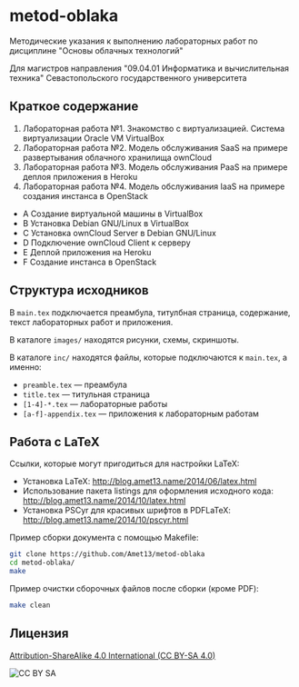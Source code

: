 metod-oblaka
============
Методические указания к выполнению лабораторных работ по дисциплине "Основы облачных технологий"

Для магистров направления "09.04.01 Информатика и вычислительная техника" Севастопольского государственного университета

Краткое содержание
------------------
1. Лабораторная работа №1. Знакомство с виртуализацией. Система виртуализации Oracle VM VirtualBox
2. Лабораторная работа №2. Модель обслуживания SaaS на примере развертывания облачного хранилища ownCloud
3. Лабораторная работа №3. Модель обслуживания PaaS на примере деплоя приложения в Heroku
4. Лабораторная работа №4. Модель обслуживания IaaS на примере создания инстанса в OpenStack
* A Создание виртуальной машины в VirtualBox
* B Установка Debian GNU/Linux в VirtualBox
* C Установка ownCloud Server в Debian GNU/Linux
* D Подключение ownCloud Client к серверу
* E Деплой приложения на Heroku
* F Создание инстанса в OpenStack

Структура исходников
--------------------

В `main.tex` подключается преамбула, титулбная страница, содержание, текст лабораторных работ и приложения.

В каталоге `images/` находятся рисунки, схемы, скриншоты.

В каталоге `inc/` находятся файлы, которые подключаются к `main.tex`, а именно:
* `preamble.tex` — преамбула
* `title.tex` — титульная страница
* `[1-4]-*.tex` — лабораторные работы
* `[a-f]-appendix.tex` — приложения к лабораторным работам

Работа с LaTeX
--------------
Ссылки, которые могут пригодиться для настройки LaTeX:
* Установка LaTeX: http://blog.amet13.name/2014/06/latex.html
* Использование пакета listings для оформления исходного кода: http://blog.amet13.name/2014/10/latex.html
* Установка PSCyr для красивых шрифтов в PDFLaTeX: http://blog.amet13.name/2014/10/pscyr.html

Пример сборки документа с помощью Makefile:
```bash
git clone https://github.com/Amet13/metod-oblaka
cd metod-oblaka/
make
```

Пример очистки сборочных файлов после сборки (кроме PDF):
```bash
make clean
```

Лицензия
--------
[Attribution-ShareAlike 4.0 International (CC BY-SA 4.0)](http://creativecommons.org/licenses/by-sa/4.0/deed.ru)

![CC BY SA](https://licensebuttons.net/l/by-sa/4.0/88x31.png)
